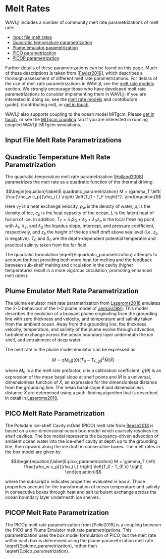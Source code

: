 # Melt Rates
WAVI.jl includes a number of community melt rate parametrizations of melt rate:
- [Input file melt rates](#Input-File-Melt-Rates) 
- [Quadratic temperature parametrization](#Quadratic-Temperature-Melt-Rate-Parametrization)
- [Plume emulator parametrization](#Plume-Emulator-Melt-Rate-Parametrization)
- [PICO parametrization](#PICO-Melt-Rate-Parametrization)
- [PICOP parametrization](#PICOp-Melt-Rate-Parametrization)

Further details of these parametrizations can be found on this page. Much of these descriptions is taken from [[Favier2019](@cite)], which describes a thorough assessment of different melt rate parametrizations. For details of the use of melt rate parametrizations in WAVI.jl, see the [melt rate models](../API/melt_rate_models.md) section. We strongly encourage those who have developed melt rate parametrizations to consider implementing them in WAVI.jl; if you are interested in doing so, see the [melt rate models](../API/melt_rate_models.md) and contributors guide(../contributing.md), or [get in touch](mailto:aleey@bas.ac.uk).

WAVI.jl also supports coupling to the ocean model MITgcm. Please [get in touch](mailto:aleey@bas.ac.uk), or see the [MITgcm coupling](../mitgcm_coupling.md) tab if you are interested in running coupled WAVI.jl-MITgcm simulations.

## Input File Melt Rate Parametrizations 

## Quadratic Temperature Melt Rate Parametrization
The quadratic temperature melt rate parametrization [[Holland2008](@cite)] parametrizes the melt rate as a quadratic function of the thermal driving:
```math
\begin{equation}\label{E:quadratic_parametrization}
M = \gamma_T \left( \frac{\rho_w c_p}{\rho_i L} \right) \left(T_0 - T_F \right)^2.
\end{equation}
```
Here $\gamma_T$ is a heat exchange velocity, $\rho_w$ is the density of water, $\rho_i$ is the density of ice, $c_p$ is the heat capacity of the ocean, $L$ is the latent heat of fusion of ice. In addition, $T_F = \lambda_1 S_0 + \lambda_2 + \lambda_3 z_b$ is the local freezing point, with $\lambda_1$, $\lambda_2$, and $\lambda_3$ the liquidus slope, intercept, and pressure coefficient, respectively, and $z_b$ the height of the ice shelf draft above sea level (i.e. $z_b$ is negative).  $T_0$ and $S_0$ are the depth-dependent potential temperatre and practical salinity taken from the far field.

The quadratic formulation \eqref{E:quadratic_parametrization} attempts to account for heat providing both more heat for melting and the feedback between sub-shelf melting and circulation in the cavity (higher temperatures result in a more vigorous circulation, promoting enhanced melt rates).

## Plume Emulator Melt Rate Parametrization
The plume emulator melt rate parametrization from [Lazeroms2018](@cite) emulates the 2-D behaviour of the 1-D plume model of [Jenkins1991](@cite). This model describes the evolution of a buoyant plume originating from the grounding line
with zero thickness and velocity, and temperature and salinity taken from the ambient ocean. Away from the grounding line, the thickness, velocity, temperature, and salinity of the plume evolve through advection, turbulent exchange across
the ocean boundary layer underneath the ice shelf, and entrainment of deep water. 

The melt rate in the plume model emulator can be expressed as 
```math
\begin{equation}\label{E:plume_parametrization}
M = \alpha M_0 g(\theta)(T_0 - T_{F,gl})^2 \hat{M}(\hat{X})
\end{equation}
```
where $M_0$ is a the melt rate prefactor, $\alpha$ is a calibration coefficient, $g(\theta)$ is an expression of the mean basal slope at shelf points and $\hat{M}$ is a universal, dimensionless function of $\hat{X}$, an expression for the dimensionless distance from the grounding line. The mean basal slope $\theta$ and dimensionless distance $\hat{X}$ are determined using a path-finding algorithm that is described in detail in [Lazeroms2018](@cite).

## PICO Melt Rate Parametrization
The Potsdam Ice-shelf Cavity mOdel (PICO) melt rate from [Reese2018](@cite) is based on a one-dimensional ocean box-model which coarsely resolves ice shelf cavities. The box model represents the buoyancy-driven advection of ambient ocean water into the ice-shelf cavity at depth up to the grounding line, then upward along the ice
draft in consecutive boxes. The melt rates in the box model are given by 
```math
\begin{equation}\label{E:pico_parametrization}
M = \gamma_T \left( \frac{\rho_w c_p}{\rho_i L} \right) \left(T_0 - T_{F,k} \right)
\end{equation}
```
where the subscript $k$ indicates properties evaluated in box $k$.  Those properties account for the transformation of ocean temperature and salinity in consecutive boxes through heat and salt turbulent exchange across the ocean boundary layer underneath ice shelves.

## PICOP Melt Rate Parametrization
The PICOp melt rate parametrization from [Pelle2019] is a coupling between the PICO and Plume Emulator melt rate parametrizations. This parametrization uses the box model formulation of PICO, but the melt rate within each box is determined using the plume parametrization melt rate \eqref{E:plume_parametrization}, rather than \eqref{E:pico_parametrization}.